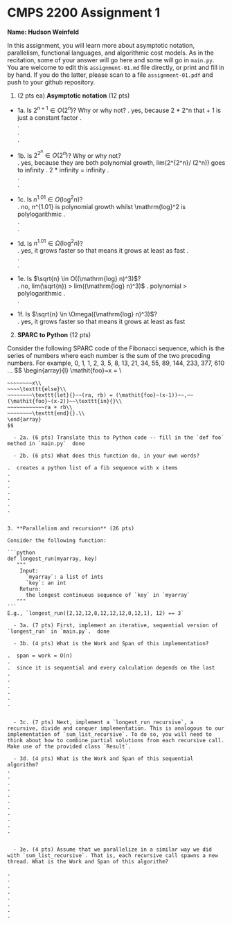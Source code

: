 

# CMPS 2200 Assignment 1

**Name: Hudson Weinfeld**


In this assignment, you will learn more about asymptotic notation, parallelism, functional languages, and algorithmic cost models. As in the recitation, some of your answer will go here and some will go in `main.py`. You are welcome to edit this `assignment-01.md` file directly, or print and fill in by hand. If you do the latter, please scan to a file `assignment-01.pdf` and push to your github repository. 
  
  

1. (2 pts ea) **Asymptotic notation** (12 pts)

  - 1a. Is $2^{n+1} \in O(2^n)$? Why or why not? 
.  yes, because 2 * 2^n that + 1 is just a constant factor
.  
.  
.  
. 
  - 1b. Is $2^{2^n} \in O(2^n)$? Why or why not?     
.  yes, because they are both polynomial growth, lim(2^{2^n}/ (2^n)) goes to infinity
.  2 * infinity = infinity
.  
.  
.  
  - 1c. Is $n^{1.01} \in O(\mathrm{log}^2 n)$?    
.  no, n^{1.01} is polynomial growth whilst \mathrm{log}^2 is polylogarithmic
.  
.  
.  

  - 1d. Is $n^{1.01} \in \Omega(\mathrm{log}^2 n)$?  
.  yes, it grows faster so that means it grows at least as fast
.  
.  
.  
  - 1e. Is $\sqrt{n} \in O((\mathrm{log} n)^3)$?  
.  no, lim(\sqrt{n}) > lim((\mathrm{log} n)^3)$ 
.  polynomial > polylogarithmic
.  
.  
  - 1f. Is $\sqrt{n} \in \Omega((\mathrm{log} n)^3)$?  
.  yes, it grows faster so that means it grows at least as fast

2. **SPARC to Python** (12 pts)

Consider the following SPARC code of the Fibonacci sequence, which is the series of numbers where each number is the sum of the two preceding numbers. For example, 0, 1, 1, 2, 3, 5, 8, 13, 21, 34, 55, 89, 144, 233, 377, 610 ... 
$$
\begin{array}{l}
\mathit{foo}~x =   \\
~~~~\texttt{if}{}~~x \le 1~~\texttt{then}{}\\
~~~~~~~~x\\   
~~~~\texttt{else}\\
~~~~~~~~\texttt{let}{}~~(ra, rb) = (\mathit{foo}~(x-1))~~,~~(\mathit{foo}~(x-2))~~\texttt{in}{}\\  
~~~~~~~~~~~~ra + rb\\  
~~~~~~~~\texttt{end}{}.\\
\end{array}
$$ 

  - 2a. (6 pts) Translate this to Python code -- fill in the `def foo` method in `main.py`  done

  - 2b. (6 pts) What does this function do, in your own words?  

.  creates a python list of a fib sequence with x items
.  
.  
.  
.  
.  
.  
.  
  

3. **Parallelism and recursion** (26 pts)

Consider the following function:  

```python
def longest_run(myarray, key)
   """
    Input:
      `myarray`: a list of ints
      `key`: an int
    Return:
      the longest continuous sequence of `key` in `myarray`
   """
```
E.g., `longest_run([2,12,12,8,12,12,12,0,12,1], 12) == 3`  
 
  - 3a. (7 pts) First, implement an iterative, sequential version of `longest_run` in `main.py`.  done

  - 3b. (4 pts) What is the Work and Span of this implementation?  

.  span = work = O(n)
.  
.  since it is sequential and every calculation depends on the last
.  
.  
.  
.  
.  
.  


  - 3c. (7 pts) Next, implement a `longest_run_recursive`, a recursive, divide and conquer implementation. This is analogous to our implementation of `sum_list_recursive`. To do so, you will need to think about how to combine partial solutions from each recursive call. Make use of the provided class `Result`.   

  - 3d. (4 pts) What is the Work and Span of this sequential algorithm?  
.  
.  
.  
.  
.  
.  
.  
.  
.  
.  
.  


  - 3e. (4 pts) Assume that we parallelize in a similar way we did with `sum_list_recursive`. That is, each recursive call spawns a new thread. What is the Work and Span of this algorithm?  

.  
.  
.  
.  
.  
.  
.  
.  

